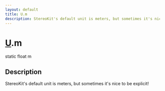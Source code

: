 ```yaml
---
layout: default
title: U.m
description: StereoKit's default unit is meters, but sometimes it's nice to be explicit!
---
```

# [U]({{site.url}}/Pages/Reference/U.html).m

<div class='signature' markdown='1'>
static float m
</div>

## Description
StereoKit's default unit is meters, but sometimes it's
nice to be explicit!

